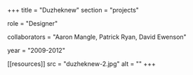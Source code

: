 +++
title = "Duzheknew"
section = "projects"

role = "Designer"

collaborators = "Aaron Mangle, Patrick Ryan, David Ewenson"

year = "2009-2012"

[[resources]]
src = "duzheknew-2.jpg"
alt = ""
+++

